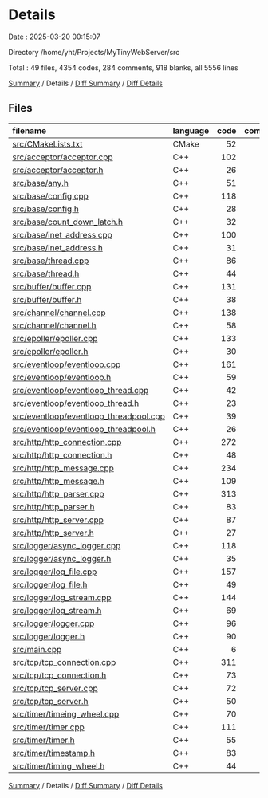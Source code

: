 # Details

Date : 2025-03-20 00:15:07

Directory /home/yht/Projects/MyTinyWebServer/src

Total : 49 files,  4354 codes, 284 comments, 918 blanks, all 5556 lines

[Summary](results.md) / Details / [Diff Summary](diff.md) / [Diff Details](diff-details.md)

## Files
| filename | language | code | comment | blank | total |
| :--- | :--- | ---: | ---: | ---: | ---: |
| [src/CMakeLists.txt](/src/CMakeLists.txt) | CMake | 52 | 0 | 8 | 60 |
| [src/acceptor/acceptor.cpp](/src/acceptor/acceptor.cpp) | C++ | 102 | 7 | 14 | 123 |
| [src/acceptor/acceptor.h](/src/acceptor/acceptor.h) | C++ | 26 | 0 | 6 | 32 |
| [src/base/any.h](/src/base/any.h) | C++ | 51 | 4 | 17 | 72 |
| [src/base/config.cpp](/src/base/config.cpp) | C++ | 118 | 4 | 12 | 134 |
| [src/base/config.h](/src/base/config.h) | C++ | 28 | 12 | 6 | 46 |
| [src/base/count\_down\_latch.h](/src/base/count_down_latch.h) | C++ | 32 | 0 | 8 | 40 |
| [src/base/inet\_address.cpp](/src/base/inet_address.cpp) | C++ | 100 | 0 | 20 | 120 |
| [src/base/inet\_address.h](/src/base/inet_address.h) | C++ | 31 | 0 | 8 | 39 |
| [src/base/thread.cpp](/src/base/thread.cpp) | C++ | 86 | 3 | 21 | 110 |
| [src/base/thread.h](/src/base/thread.h) | C++ | 44 | 4 | 19 | 67 |
| [src/buffer/buffer.cpp](/src/buffer/buffer.cpp) | C++ | 131 | 7 | 35 | 173 |
| [src/buffer/buffer.h](/src/buffer/buffer.h) | C++ | 38 | 26 | 16 | 80 |
| [src/channel/channel.cpp](/src/channel/channel.cpp) | C++ | 138 | 1 | 39 | 178 |
| [src/channel/channel.h](/src/channel/channel.h) | C++ | 58 | 4 | 12 | 74 |
| [src/epoller/epoller.cpp](/src/epoller/epoller.cpp) | C++ | 133 | 2 | 20 | 155 |
| [src/epoller/epoller.h](/src/epoller/epoller.h) | C++ | 30 | 0 | 11 | 41 |
| [src/eventloop/eventloop.cpp](/src/eventloop/eventloop.cpp) | C++ | 161 | 2 | 40 | 203 |
| [src/eventloop/eventloop.h](/src/eventloop/eventloop.h) | C++ | 59 | 3 | 18 | 80 |
| [src/eventloop/eventloop\_thread.cpp](/src/eventloop/eventloop_thread.cpp) | C++ | 42 | 4 | 9 | 55 |
| [src/eventloop/eventloop\_thread.h](/src/eventloop/eventloop_thread.h) | C++ | 23 | 0 | 8 | 31 |
| [src/eventloop/eventloop\_threadpool.cpp](/src/eventloop/eventloop_threadpool.cpp) | C++ | 39 | 1 | 9 | 49 |
| [src/eventloop/eventloop\_threadpool.h](/src/eventloop/eventloop_threadpool.h) | C++ | 26 | 1 | 9 | 36 |
| [src/http/http\_connection.cpp](/src/http/http_connection.cpp) | C++ | 272 | 20 | 35 | 327 |
| [src/http/http\_connection.h](/src/http/http_connection.h) | C++ | 48 | 11 | 13 | 72 |
| [src/http/http\_message.cpp](/src/http/http_message.cpp) | C++ | 234 | 7 | 42 | 283 |
| [src/http/http\_message.h](/src/http/http_message.h) | C++ | 109 | 1 | 27 | 137 |
| [src/http/http\_parser.cpp](/src/http/http_parser.cpp) | C++ | 313 | 14 | 54 | 381 |
| [src/http/http\_parser.h](/src/http/http_parser.h) | C++ | 83 | 0 | 14 | 97 |
| [src/http/http\_server.cpp](/src/http/http_server.cpp) | C++ | 87 | 8 | 14 | 109 |
| [src/http/http\_server.h](/src/http/http_server.h) | C++ | 27 | 2 | 10 | 39 |
| [src/logger/async\_logger.cpp](/src/logger/async_logger.cpp) | C++ | 118 | 7 | 17 | 142 |
| [src/logger/async\_logger.h](/src/logger/async_logger.h) | C++ | 35 | 1 | 6 | 42 |
| [src/logger/log\_file.cpp](/src/logger/log_file.cpp) | C++ | 157 | 6 | 27 | 190 |
| [src/logger/log\_file.h](/src/logger/log_file.h) | C++ | 49 | 2 | 13 | 64 |
| [src/logger/log\_stream.cpp](/src/logger/log_stream.cpp) | C++ | 144 | 3 | 34 | 181 |
| [src/logger/log\_stream.h](/src/logger/log_stream.h) | C++ | 69 | 3 | 20 | 92 |
| [src/logger/logger.cpp](/src/logger/logger.cpp) | C++ | 96 | 7 | 26 | 129 |
| [src/logger/logger.h](/src/logger/logger.h) | C++ | 90 | 7 | 23 | 120 |
| [src/main.cpp](/src/main.cpp) | C++ | 6 | 0 | 1 | 7 |
| [src/tcp/tcp\_connection.cpp](/src/tcp/tcp_connection.cpp) | C++ | 311 | 33 | 38 | 382 |
| [src/tcp/tcp\_connection.h](/src/tcp/tcp_connection.h) | C++ | 73 | 11 | 23 | 107 |
| [src/tcp/tcp\_server.cpp](/src/tcp/tcp_server.cpp) | C++ | 72 | 11 | 21 | 104 |
| [src/tcp/tcp\_server.h](/src/tcp/tcp_server.h) | C++ | 50 | 18 | 18 | 86 |
| [src/timer/timeing\_wheel.cpp](/src/timer/timeing_wheel.cpp) | C++ | 70 | 9 | 16 | 95 |
| [src/timer/timer.cpp](/src/timer/timer.cpp) | C++ | 111 | 13 | 19 | 143 |
| [src/timer/timer.h](/src/timer/timer.h) | C++ | 55 | 1 | 15 | 71 |
| [src/timer/timestamp.h](/src/timer/timestamp.h) | C++ | 83 | 4 | 19 | 106 |
| [src/timer/timing\_wheel.h](/src/timer/timing_wheel.h) | C++ | 44 | 0 | 8 | 52 |

[Summary](results.md) / Details / [Diff Summary](diff.md) / [Diff Details](diff-details.md)